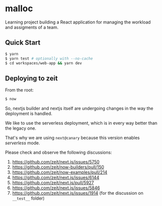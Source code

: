 # malloc

Learning project building a React application for managing the workload and assigments of a team.

## Quick Start

```bash
$ yarn
$ yarn test # optionally with --no-cache
$ cd workspaces/web-app && yarn dev
```

## Deploying to zeit

From the root:

```bash
$ now
```

So, nextjs builder and nextjs itself are undergoing changes in the way the deployment is handled.

We like to use the serverless deployment, which is in every way better than the legacy one.

That's why we are using `next@canary` because this version enables _serverless_ mode.

Please check and observe the following discussions:

1. https://github.com/zeit/next.js/issues/5750
1. https://github.com/zeit/now-builders/pull/150
1. https://github.com/zeit/now-examples/pull/214
1. https://github.com/zeit/next.js/issues/6144
1. https://github.com/zeit/next.js/pull/5927
1. https://github.com/zeit/next.js/issues/5846
1. https://github.com/zeit/next.js/issues/1914 (for the discussion on `__test__` folder)
